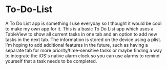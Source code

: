 # To-Do-List

A To Do List app is something I use everyday so I thought it would be cool to make my own app for it. 
This is a basic To Do List app which uses a TableView to show all current tasks in one tab and an option to add new
tasks in the next tab. The information is stored on the device using a plist. I'm hoping to add additional features
in the future, such as having a separate tab for more priority/time-sensitive tasks or maybe finding a way to
integrate the iOS's native alarm clock so you can use alarms to remind yourself that a task needs to be completed. 


